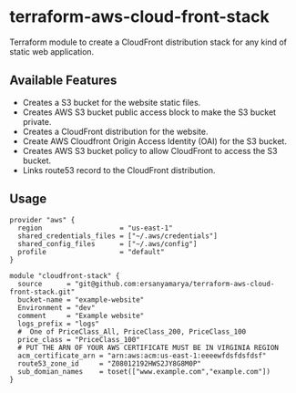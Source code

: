 # terraform-aws-cloud-front-stack

Terraform module to create a CloudFront distribution stack for any kind of static web application.

## Available Features
* Creates a S3 bucket for the website static files.
* Creates AWS S3 bucket public access block to make the S3 bucket private.
* Creates a CloudFront distribution for the website.
* Create AWS Cloudfront Origin Access Identity (OAI) for the S3 bucket.
* Creates AWS S3 bucket policy to allow CloudFront to access the S3 bucket.
* Links route53 record to the CloudFront distribution.

## Usage

```hcl
provider "aws" {
  region                   = "us-east-1"
  shared_credentials_files = ["~/.aws/credentials"]
  shared_config_files      = ["~/.aws/config"]
  profile                  = "default"
}

module "cloudfront-stack" {
  source      = "git@github.com:ersanyamarya/terraform-aws-cloud-front-stack.git"
  bucket-name = "example-website"
  Environment = "dev"
  comment     = "Example website"
  logs_prefix = "logs"
  #  One of PriceClass_All, PriceClass_200, PriceClass_100
  price_class = "PriceClass_100"
  # PUT THE ARN OF YOUR AWS CERTIFICATE MUST BE IN VIRGINIA REGION
  acm_certificate_arn = "arn:aws:acm:us-east-1:eeeewfdsfdsfdsf"
  route53_zone_id     = "Z08012192HWS2JY8G8M0P"
  sub_domian_names    = toset(["www.example.com","example.com"])
}


```